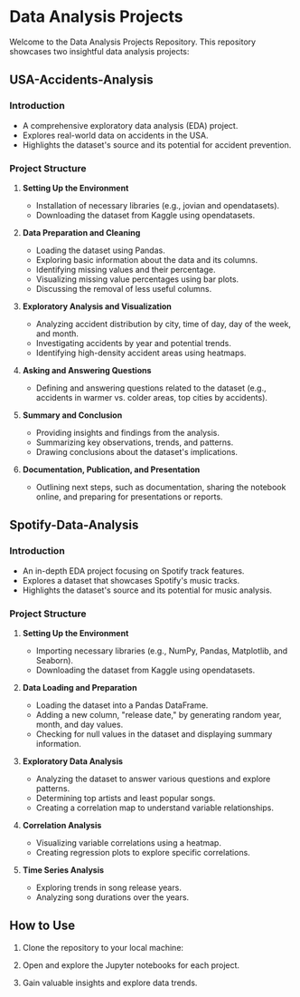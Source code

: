 # Data Analysis Projects

Welcome to the Data Analysis Projects Repository. This repository showcases two insightful data analysis projects:

## USA-Accidents-Analysis

### Introduction
- A comprehensive exploratory data analysis (EDA) project.
- Explores real-world data on accidents in the USA.
- Highlights the dataset's source and its potential for accident prevention.

### Project Structure
1. **Setting Up the Environment**
   - Installation of necessary libraries (e.g., jovian and opendatasets).
   - Downloading the dataset from Kaggle using opendatasets.

2. **Data Preparation and Cleaning**
   - Loading the dataset using Pandas.
   - Exploring basic information about the data and its columns.
   - Identifying missing values and their percentage.
   - Visualizing missing value percentages using bar plots.
   - Discussing the removal of less useful columns.

3. **Exploratory Analysis and Visualization**
   - Analyzing accident distribution by city, time of day, day of the week, and month.
   - Investigating accidents by year and potential trends.
   - Identifying high-density accident areas using heatmaps.

4. **Asking and Answering Questions**
   - Defining and answering questions related to the dataset (e.g., accidents in warmer vs. colder areas, top cities by accidents).
   
5. **Summary and Conclusion**
   - Providing insights and findings from the analysis.
   - Summarizing key observations, trends, and patterns.
   - Drawing conclusions about the dataset's implications.

6. **Documentation, Publication, and Presentation**
   - Outlining next steps, such as documentation, sharing the notebook online, and preparing for presentations or reports.

## Spotify-Data-Analysis

### Introduction
- An in-depth EDA project focusing on Spotify track features.
- Explores a dataset that showcases Spotify's music tracks.
- Highlights the dataset's source and its potential for music analysis.

### Project Structure
1. **Setting Up the Environment**
   - Importing necessary libraries (e.g., NumPy, Pandas, Matplotlib, and Seaborn).
   - Downloading the dataset from Kaggle using opendatasets.

2. **Data Loading and Preparation**
   - Loading the dataset into a Pandas DataFrame.
   - Adding a new column, "release date," by generating random year, month, and day values.
   - Checking for null values in the dataset and displaying summary information.

3. **Exploratory Data Analysis**
   - Analyzing the dataset to answer various questions and explore patterns.
   - Determining top artists and least popular songs.
   - Creating a correlation map to understand variable relationships.

4. **Correlation Analysis**
   - Visualizing variable correlations using a heatmap.
   - Creating regression plots to explore specific correlations.

5. **Time Series Analysis**
   - Exploring trends in song release years.
   - Analyzing song durations over the years.

## How to Use
1. Clone the repository to your local machine:

2. Open and explore the Jupyter notebooks for each project.

3. Gain valuable insights and explore data trends.
